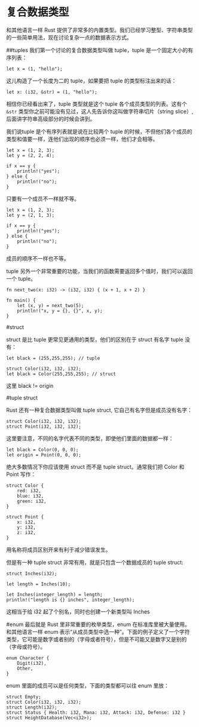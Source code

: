 复合数据类型
===

和其他语言一样 Rust 提供了非常多的内置类型。我们已经学习整型、字符串类型的一些简单用法，现在讨论复杂一点的数据表示方式。

##tuples
我们第一个讨论的复合数据类型叫做 tuple，tuple 是一个固定大小的有序列表：

	let x = (1, "hello");

这儿构造了一个长度为二的 tuple，如果要把 tuple 的类型标注出来的话：

	let x: (i32, &str) = (1, "hello");

相信你已经看出来了，tuple 类型就是这个 tuple 各个成员类型的列表。这有个 `&str` 类型你之前可能没有见过，这人先告诉你这叫做字符串切片（string slice）,后面讲字符串高级部分的时候会讲到。

我们说tuple 是个有序列表就是说在比较两个 tuple 的时候，不但他们各个成员的类型和值要一样，连他们出现的顺序也必须一样，他们才会相等。

	let x = (1, 2, 3);
	let y = (2, 2, 4);

	if x == y {
	    println!("yes");
	} else {
	    println!("no");
	}

只要有一个成员不一样就不等。

	let x = (1, 2, 3);
	let y = (2, 1, 3);

	if x == y {
	    println!("yes");
	} else {
	    println!("no");
	}

成员的顺序不一样也不等。

tuple 另外一个非常重要的功能，当我们的函数需要返回多个值时，我们可以返回一个 tuple。

	fn next_two(x: i32) -> (i32, i32) { (x + 1, x + 2) }

	fn main() {
	    let (x, y) = next_two(5);
	    println!("x, y = {}, {}", x, y);
	}

#struct

struct 是比 tuple 更常见更通用的类型，他们的区别在于 struct 有名字 tuple 没有：

	let black = (255,255,255); // tuple

	struct Color(i32, i32, i32);
	let black = Color(255,255,255); // struct



这里 black != origin

#tuple struct

Rust 还有一种复合数据类型叫做 tuple struct, 它自己有名字但是成员没有名字：

	struct Color(i32, i32, i32);
	struct Point(i32, i32, i32);

这里要注意，不同的名字代表不同的类型，即使他们里面的数据都一样：

	let black = Color(0, 0, 0);
	let origin = Point(0, 0, 0);

绝大多数情况下你应该使用 struct 而不是 tuple struct。通常我们把 Color 和 Point 写作：

	struct Color {
	    red: i32,
	    blue: i32,
	    green: i32,
	}

	struct Point {
	    x: i32,
	    y: i32,
	    z: i32,
	}

用名称将成员区别开来有利于减少错误发生。

但是有一种 tuple struct 非常有用，就是只包含一个数据成员的 tuple struct:

	struct Inches(i32);

	let length = Inches(10);

	let Inches(integer_length) = length;
	println!("length is {} inches", integer_length);

这相当于给 i32 起了个别名，同时也创建一个新类型叫 Inches

#enum
最后就是 Rust 里非常重要的枚举类型，enum 在标准库里被大量使用。和其他语言一样 enum 表示“从成员类型中选一种”。下面的例子定义了一个字符类型，它可能是数字或者别的（字母或者符号），但是不可能又是数字又是别的（字母或符号）。

	enum Character {
	    Digit(i32),
	    Other,
	}

enum 里面的成员可以是任何类型，下面的类型都可以往 enum 里放：

	struct Empty;
	struct Color(i32, i32, i32);
	struct Length(i32);
	struct Status { Health: i32, Mana: i32, Attack: i32, Defense: i32 }
	struct HeightDatabase(Vec<i32>);